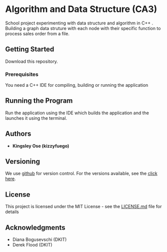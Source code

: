 
# Algorithm and Data Structure (CA3)

School project experimenting with data structure and algorithm in C++
. Building a graph data struture with each node with their specific function to process sales order from a file.


## Getting Started

Download this repository.


### Prerequisites

You need a C++ IDE for compiling, building or running the application


## Running the Program

Run the application using the IDE which builds the application and the launches it using the terminal.


## Authors

* **Kingsley Ose (kizzyfuego)**



## Versioning

We use [github](https://github.com/) for version control. For the versions available, see the [click here](https://github.com/kizzyFuego/javaPasswordManager/). 


## License

This project is licensed under the MIT License - see the [LICENSE.md](https://github.com/kizzyFuego/javaPasswordManager/blob/master/LICENSE) file for details


## Acknowledgments

* Diana Bogusevschi (DKIT)
* Derek Flood (DKIT)
